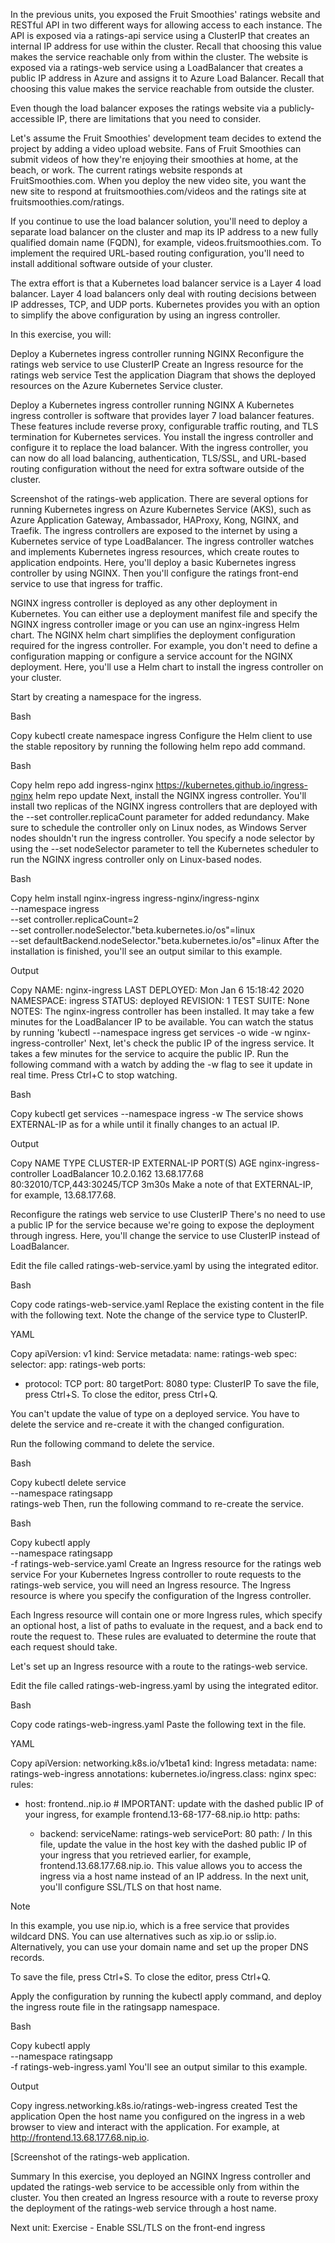 In the previous units, you exposed the Fruit Smoothies' ratings website and RESTful API in two different ways for allowing access to each instance. The API is exposed via a ratings-api service using a ClusterIP that creates an internal IP address for use within the cluster. Recall that choosing this value makes the service reachable only from within the cluster. The website is exposed via a ratings-web service using a LoadBalancer that creates a public IP address in Azure and assigns it to Azure Load Balancer. Recall that choosing this value makes the service reachable from outside the cluster.

Even though the load balancer exposes the ratings website via a publicly-accessible IP, there are limitations that you need to consider.

Let's assume the Fruit Smoothies' development team decides to extend the project by adding a video upload website. Fans of Fruit Smoothies can submit videos of how they're enjoying their smoothies at home, at the beach, or work. The current ratings website responds at FruitSmoothies.com. When you deploy the new video site, you want the new site to respond at fruitsmoothies.com/videos and the ratings site at fruitsmoothies.com/ratings.

If you continue to use the load balancer solution, you'll need to deploy a separate load balancer on the cluster and map its IP address to a new fully qualified domain name (FQDN), for example, videos.fruitsmoothies.com. To implement the required URL-based routing configuration, you'll need to install additional software outside of your cluster.

The extra effort is that a Kubernetes load balancer service is a Layer 4 load balancer. Layer 4 load balancers only deal with routing decisions between IP addresses, TCP, and UDP ports. Kubernetes provides you with an option to simplify the above configuration by using an ingress controller.

In this exercise, you will:

Deploy a Kubernetes ingress controller running NGINX
Reconfigure the ratings web service to use ClusterIP
Create an Ingress resource for the ratings web service
Test the application
Diagram that shows the deployed resources on the Azure Kubernetes Service cluster.

Deploy a Kubernetes ingress controller running NGINX
A Kubernetes ingress controller is software that provides layer 7 load balancer features. These features include reverse proxy, configurable traffic routing, and TLS termination for Kubernetes services. You install the ingress controller and configure it to replace the load balancer. With the ingress controller, you can now do all load balancing, authentication, TLS/SSL, and URL-based routing configuration without the need for extra software outside of the cluster.

Screenshot of the ratings-web application.
There are several options for running Kubernetes ingress on Azure Kubernetes Service (AKS), such as Azure Application Gateway, Ambassador, HAProxy, Kong, NGINX, and Traefik. The ingress controllers are exposed to the internet by using a Kubernetes service of type LoadBalancer. The ingress controller watches and implements Kubernetes ingress resources, which create routes to application endpoints. Here, you'll deploy a basic Kubernetes ingress controller by using NGINX. Then you'll configure the ratings front-end service to use that ingress for traffic.

NGINX ingress controller is deployed as any other deployment in Kubernetes. You can either use a deployment manifest file and specify the NGINX ingress controller image or you can use an nginx-ingress Helm chart. The NGINX helm chart simplifies the deployment configuration required for the ingress controller. For example, you don't need to define a configuration mapping or configure a service account for the NGINX deployment. Here, you'll use a Helm chart to install the ingress controller on your cluster.

Start by creating a namespace for the ingress.

Bash

Copy
kubectl create namespace ingress
Configure the Helm client to use the stable repository by running the following helm repo add command.

Bash

Copy
helm repo add ingress-nginx https://kubernetes.github.io/ingress-nginx
helm repo update
Next, install the NGINX ingress controller. You'll install two replicas of the NGINX ingress controllers that are deployed with the --set controller.replicaCount parameter for added redundancy. Make sure to schedule the controller only on Linux nodes, as Windows Server nodes shouldn't run the ingress controller. You specify a node selector by using the --set nodeSelector parameter to tell the Kubernetes scheduler to run the NGINX ingress controller only on Linux-based nodes.

Bash

Copy
helm install nginx-ingress ingress-nginx/ingress-nginx \
    --namespace ingress \
    --set controller.replicaCount=2 \
    --set controller.nodeSelector."beta\.kubernetes\.io/os"=linux \
    --set defaultBackend.nodeSelector."beta\.kubernetes\.io/os"=linux
After the installation is finished, you'll see an output similar to this example.

Output

Copy
NAME: nginx-ingress
LAST DEPLOYED: Mon Jan  6 15:18:42 2020
NAMESPACE: ingress
STATUS: deployed
REVISION: 1
TEST SUITE: None
NOTES:
The nginx-ingress controller has been installed.
It may take a few minutes for the LoadBalancer IP to be available.
You can watch the status by running 'kubectl --namespace ingress get services -o wide -w nginx-ingress-controller'
Next, let's check the public IP of the ingress service. It takes a few minutes for the service to acquire the public IP. Run the following command with a watch by adding the -w flag to see it update in real time. Press Ctrl+C to stop watching.

Bash

Copy
kubectl get services --namespace ingress -w
The service shows EXTERNAL-IP as <pending> for a while until it finally changes to an actual IP.

Output

Copy
NAME                       TYPE           CLUSTER-IP    EXTERNAL-IP      PORT(S)                      AGE
nginx-ingress-controller   LoadBalancer   10.2.0.162    13.68.177.68     80:32010/TCP,443:30245/TCP   3m30s
Make a note of that EXTERNAL-IP, for example, 13.68.177.68.

Reconfigure the ratings web service to use ClusterIP
There's no need to use a public IP for the service because we're going to expose the deployment through ingress. Here, you'll change the service to use ClusterIP instead of LoadBalancer.

Edit the file called ratings-web-service.yaml by using the integrated editor.

Bash

Copy
code ratings-web-service.yaml
Replace the existing content in the file with the following text. Note the change of the service type to ClusterIP.

YAML

Copy
apiVersion: v1
kind: Service
metadata:
  name: ratings-web
spec:
  selector:
    app: ratings-web
  ports:
  - protocol: TCP
    port: 80
    targetPort: 8080
  type: ClusterIP
To save the file, press Ctrl+S. To close the editor, press Ctrl+Q.

You can't update the value of type on a deployed service. You have to delete the service and re-create it with the changed configuration.

Run the following command to delete the service.

Bash

Copy
kubectl delete service \
    --namespace ratingsapp \
    ratings-web
Then, run the following command to re-create the service.

Bash

Copy
kubectl apply \
    --namespace ratingsapp \
    -f ratings-web-service.yaml
Create an Ingress resource for the ratings web service
For your Kubernetes Ingress controller to route requests to the ratings-web service, you will need an Ingress resource. The Ingress resource is where you specify the configuration of the Ingress controller.

Each Ingress resource will contain one or more Ingress rules, which specify an optional host, a list of paths to evaluate in the request, and a back end to route the request to. These rules are evaluated to determine the route that each request should take.

Let's set up an Ingress resource with a route to the ratings-web service.

Edit the file called ratings-web-ingress.yaml by using the integrated editor.

Bash

Copy
code ratings-web-ingress.yaml
Paste the following text in the file.

YAML

Copy
apiVersion: networking.k8s.io/v1beta1
kind: Ingress
metadata:
  name: ratings-web-ingress
  annotations:
    kubernetes.io/ingress.class: nginx
spec:
  rules:
  - host: frontend.<ingress ip>.nip.io # IMPORTANT: update <ingress ip> with the dashed public IP of your ingress, for example frontend.13-68-177-68.nip.io
    http:
      paths:
      - backend:
          serviceName: ratings-web
          servicePort: 80
        path: /
In this file, update the <ingress ip> value in the host key with the dashed public IP of your ingress that you retrieved earlier, for example, frontend.13.68.177.68.nip.io. This value allows you to access the ingress via a host name instead of an IP address. In the next unit, you'll configure SSL/TLS on that host name.

 Note

In this example, you use nip.io, which is a free service that provides wildcard DNS. You can use alternatives such as xip.io or sslip.io. Alternatively, you can use your domain name and set up the proper DNS records.

To save the file, press Ctrl+S. To close the editor, press Ctrl+Q.

Apply the configuration by running the kubectl apply command, and deploy the ingress route file in the ratingsapp namespace.

Bash

Copy
kubectl apply \
    --namespace ratingsapp \
    -f ratings-web-ingress.yaml
You'll see an output similar to this example.

Output

Copy
ingress.networking.k8s.io/ratings-web-ingress created
Test the application
Open the host name you configured on the ingress in a web browser to view and interact with the application. For example, at http://frontend.13.68.177.68.nip.io.

[Screenshot of the ratings-web application.

Summary
In this exercise, you deployed an NGINX Ingress controller and updated the ratings-web service to be accessible only from within the cluster. You then created an Ingress resource with a route to reverse proxy the deployment of the ratings-web service through a host name.

Next unit: Exercise - Enable SSL/TLS on the front-end ingress